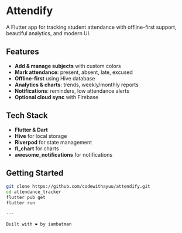 # Attendify

A Flutter app for tracking student attendance with offline-first support, beautiful analytics, and modern UI.

## Features

- **Add & manage subjects** with custom colors  
- **Mark attendance**: present, absent, late, excused  
- **Offline-first** using Hive database  
- **Analytics & charts**: trends, weekly/monthly reports  
- **Notifications**: reminders, low attendance alerts  
- **Optional cloud sync** with Firebase  

## Tech Stack

- **Flutter & Dart**  
- **Hive** for local storage  
- **Riverpod** for state management  
- **fl_chart** for charts  
- **awesome_notifications** for notifications  

## Getting Started

```bash
git clone https://github.com/codewithayuu/attendify.git
cd attendance_tracker
flutter pub get
flutter run

---

Built with ❤️ by iambatman

